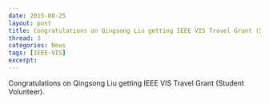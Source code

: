 ```yaml
---
date: 2015-08-25
layout: post
title: Congratulations on Qingsong Liu getting IEEE VIS Travel Grant (Student Volunteer)
thread: 3
categories: News
tags: [IEEE-VIS]
excerpt: 
---
```


Congratulations on Qingsong Liu getting IEEE VIS Travel Grant (Student Volunteer).